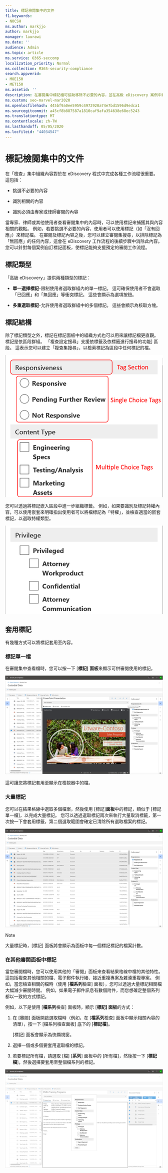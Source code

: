 ```yaml
---
title: 標記檢閱集中的文件
f1.keywords:
- NOCSH
ms.author: markjjo
author: markjjo
manager: laurawi
ms.date: ''
audience: Admin
ms.topic: article
ms.service: O365-seccomp
localization_priority: Normal
ms.collection: M365-security-compliance
search.appverid:
- MOE150
- MET150
ms.assetid: ''
description: 在審閱集中標記檔可協助移除不必要的內容，並在高級 eDiscovery 案例中識別相關的內容。
ms.custom: seo-marvel-mar2020
ms.openlocfilehash: 445bf9a0ee5959c4972920a74e7bd1596d9edca1
ms.sourcegitcommit: a45cf8b887587a1810caf9afa354638e68ec5243
ms.translationtype: MT
ms.contentlocale: zh-TW
ms.lasthandoff: 05/05/2020
ms.locfileid: "44034547"
---
```

# <a name="tag-documents-in-a-review-set"></a>標記檢閱集中的文件

在「檢查」集中組織內容對於在 eDiscovery 程式中完成各種工作流程很重要。 這包括：

- 挑選不必要的內容

- 識別相關的內容
 
- 識別必須由專家或律師審閱的內容

當專家、律師或其他使用者查看審閱集中的內容時，可以使用標記來捕獲其與內容相關的觀點。 例如，若要挑選不必要的內容，使用者可以使用標記（如「沒有回應」）來標記檔。 在審閱及標記內容之後，您可以建立審閱集搜尋，以排除標記為「無回應」的任何內容，這會在 eDiscovery 工作流程的後續步驟中消除此內容。 您可以針對每個案例自訂標記面板，使標記能夠支援預定的審閱工作流程。

## <a name="tag-types"></a>標記類型

「高級 eDiscovery」提供兩種類型的標記：

- **單一選擇標記**-限制使用者選取群組內的單一標記。 這可確保使用者不會選取「已回應」和「無回應」等衝突標記。 這些會顯示為選項按鈕。

- **多重選取標記**-允許使用者選取群組中的多個標記。 這些會顯示為核取方塊。

## <a name="tag-structure"></a>標記結構

除了標記類型之外，標記在標記面板中的組織方式也可以用來讓標記檔更直觀。 標記是依區段群組。 「複查設定搜尋」支援依標籤及依標籤進行搜尋的功能] 區段。 這表示您可以建立「複查集搜尋」，以檢索標記為區段中任何標記的檔。

![標記面板中的標記區段](../media/Tagtypes.png)

您可以透過將標記嵌入區段中進一步組織標籤。 例如，如果要識別及標記特權內容，可以使用嵌套來明確指出使用者可以將檔標記為「特權」，並檢查適當的嵌套標記，以選取特權類型。

![標記區段中的嵌套標記](../media/Nestingtags.png)

## <a name="applying-tags"></a>套用標記

有幾種方式可以將標記套用至內容。

### <a name="tagging-a-single-document"></a>標記單一檔

在審閱集中查看檔時，您可以按一下 [**標記] 面板**來顯示可供審閱使用的標記。

![按一下 [標記面板] 以顯示標記面板](../media/Singledoctag.png)

這可讓您將標記套用至顯示在檢視器中的檔。

### <a name="bulk-tagging"></a>大量標記

您可以在結果格線中選取多個檔案，然後使用 [標記]**面板**中的標記，類似于 [標記單一檔]，以完成大量標記。 您可以透過選取標記兩次來執行大量取消標籤，第一次按一下會套用標籤，第二個選取範圍會確定已清除所有選取檔案的標記。

![自動產生之儲存格電話描述的螢幕擷取畫面](../media/Bulktag.png)

> [!NOTE]
> 大量標記時，[標記] 面板將會顯示為面板中每一個標記標記的檔案計數。

### <a name="tagging-in-other-review-panels"></a>在其他審閱面板中標記

當您審閱檔時，您可以使用其他的「審閱」面板來查看結果格線中檔的其他特性。 這包括複查其他相關的檔、電子郵件執行緒、接近重複專案及雜湊重複專案。 例如，當您檢查相關的檔時（使用 [**檔系列**檢查] 面板），您可以透過大量標記相關檔大幅減少審閱時間。 例如，如果電子郵件訊息有數個附件，而您想確定整個系列都以一致的方式標記。

例如，以下是使用 [**檔系列**檢查] 面板時，顯示 [**標記] 面板**的方式：

1. 在 [審閱] 面板開啟選取檔時（例如，在 [**檔系列**檢查] 面板中顯示相關內容的清單），按一下 [檔系列檢查面板] 底下的 [**標記檔**]。

   [標記] 面板會顯示為快顯視窗。

2. 選擇一個或多個要套用選取檔的標記。 

3. 若要標記所有檔，請選取 [檔] [**系列**] 面板中的 [所有檔]，然後按一下 [**標記檔**]，然後選擇要套用至整個檔系列的標記。

![自動產生社交媒體發佈描述的螢幕擷取畫面](../media/Relatedtag.png)

